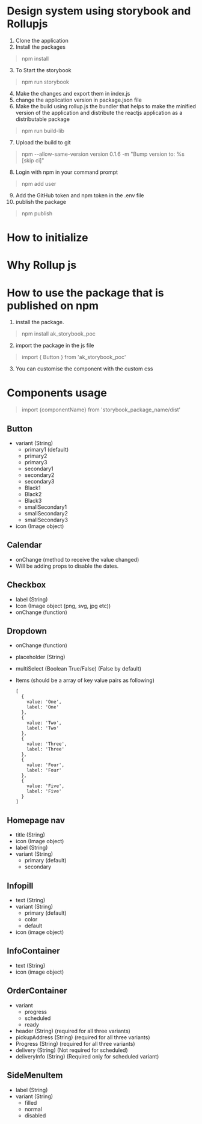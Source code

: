 <h1>Design system using storybook and Rollupjs</h1>

1. Clone the application
2. Install the packages

  > npm install

3. To Start the storybook

  > npm run storybook

4. Make the changes and export them in index.js
5. change the application version in package.json file
6. Make the build using rollup.js the bundler that helps to make the minified     version of the application and distribute the reactjs application as a distributable package

  > npm run build-lib

7. Upload the build to git

  > npm --allow-same-version version 0.1.6 -m "Bump version to: %s [skip ci]"

8. Login with npm in your command prompt

  > npm add user

9. Add the GitHub token and npm token in the .env file
10. publish the package

  > npm publish

<h1>How to initialize</h1>
<h1>Why Rollup js</h1>

<h1>How to use the package that is published on npm</h1>

1. install the package.

  > npm install ak_storybook_poc

2. import the package in the js file

  > import { Button } from 'ak_storybook_poc'

3. You can customise the component with the custom css

<h1>Components usage</h1>

  > import {componentName} from 'storybook_package_name/dist'

<h2>Button</h2>

- variant (String)
  - primary1 (default)
  - primary2
  - primary3
  - secondary1
  - secondary2
  - secondary3
  - Black1
  - Black2
  - Black3
  - smallSecondary1
  - smallSecondary2
  - smallSecondary3
- icon (Image object)

<h2>Calendar</h2>

- onChange (method to receive the value changed)
- Will be adding props to disable the dates.

<h2>Checkbox</h2>

- label (String)
- Icon (Image object (png, svg, jpg etc))
- onChange (function)

<h2>Dropdown</h2>

- onChange (function)
- placeholder (String)
- multiSelect (Boolean True/False) (False by default)
- Items (should be a array of key value pairs as following)

  ```
  [
    {
      value: 'One',
      label: 'One'
    },
    {
      value: 'Two',
      label: 'Two'
    },
    {
      value: 'Three',
      label: 'Three'
    },
    {
      value: 'Four',
      label: 'Four'
    },
    {
      value: 'Five',
      label: 'Five'
    }
  ]
  ```

<h2>Homepage nav</h2>

- title (String)
- icon (Image object)
- label (String)
- variant (String)
  - primary (default)
  - secondary

<h2>Infopill</h2>

- text (String)
- variant (String)
  - primary (default)
  - color
  - default
- icon (image object)

<h2>InfoContainer</h2>

- text (String)
- icon (image object)

<h2>OrderContainer</h2>

- variant
  - progress
  - scheduled
  - ready
- header (String) (required for all three variants)
- pickupAddress (String) (required for all three variants)
- Progress (String) (required for all three variants)
- delivery (String) (Not required for scheduled)
- deliveryInfo (String) (Required only for scheduled variant)

<h2>SideMenuItem</h2>

- label (String)
- variant (String)
  - filled
  - normal
  - disabled